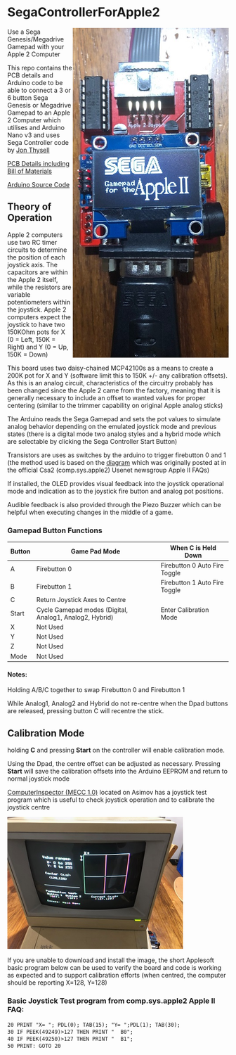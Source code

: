 # SegaControllerForApple2
<img align="right" src="images/pcb.jpg">

Use a Sega Genesis/Megadrive Gamepad with your Apple 2 Computer

This repo contains the PCB details and Arduino code to be able to connect a 3 or 6 button Sega Genesis or Megadrive Gamepad to an Apple 2 Computer which utilises and Arduino Nano v3 and uses Sega Controller code by [Jon Thysell](https://github.com/jonthysell/SegaController) 

[PCB Details including Bill of Materials](pcb)

[Arduino Source Code](source)

## Theory of Operation
Apple 2 computers use two RC timer circuits to determine the position of each joystick axis. The capacitors are within the Apple 2 itself, while the resistors are variable potentiometers within the joystick.  Apple 2 computers expect the joystick to have two 150KOhm pots for X (0 = Left, 150K = Right) and Y (0 = Up, 150K = Down)

This board uses two daisy-chained MCP42100s as a means to create a 200K pot for X and Y (software limit this to 150K +/- any calibration offsets).  As this is an analog circuit, characteristics of the circuitry probably has been changed since the Apple 2 came from the factory, meaning that it is generally necessary to include an offset to wanted values for proper centering (similar to the trimmer capability on original Apple analog sticks) 

The Arduino reads the Sega Gamepad and sets the pot values to simulate analog behavior depending on the emulated joystick mode and previous states (there is a digital mode two analog styles and a hybrid mode which are selectable by clicking the Sega Controller Start Button)

Transistors are uses as switches by the arduino to trigger firebutton 0 and 1 (the method used is based on the [diagram](http://apple2.org.za/gswv/a2zine/faqs/R030PCA2RF.GIF) which was originally posted at in the official Csa2 (comp.sys.apple2) Usenet newsgroup Apple II FAQs)

If installed, the OLED provides visual feedback into the joystick operational mode and indication as to the joystick fire button and analog pot positions.

Audible feedback is also provided through the Piezo Buzzer which can be helpful when executing changes in the middle of a game.

### Gamepad Button Functions

|Button              | Game Pad Mode  | When C is Held Down |
| ------------ | ------------ |------------ |
| A | Firebutton 0 | Firebutton 0 Auto Fire Toggle | 
| B | Firebutton 1 | Firebutton 1 Auto Fire Toggle |
| C | Return Joystick Axes to Centre | |
| Start | Cycle Gamepad modes (Digital, Analog1, Analog2, Hybrid) | Enter Calibration Mode|
| X | Not Used |  |
| Y | Not Used |  |
| Z | Not Used |  |
| Mode | Not Used |  |

#### Notes:
Holding A/B/C together to swap Firebutton 0 and Firebutton 1

While Analog1, Analog2 and Hybrid do not re-centre when the Dpad buttons are released, pressing button C will recentre the stick.


## Calibration Mode

holding <strong>C</strong> and pressing <strong>Start</strong> on the controller will enable calibration mode.

Using the Dpad, the centre offset can be adjusted as necessary. Pressing <strong>Start</strong> will save the calibration offsets into the Arduino EEPROM and return to normal joystick mode

[ComputerInspector (MECC 1.0)](https://ftp.apple.asimov.net/images/disk_utils/diagnostics/ComputerInspector%20%28MECC%201.0%29.dsk) located on Asimov has a joystick test program which is useful to check joystick operation and to calibrate the joystick centre

<img src="images/ComputerInspector.jpg">


If you are unable to download and install the image, the short Applesoft basic program below can be used to verify the board and code is working as expected and to support calibration efforts (when centred, the computer should be reporting X=128, Y=128)

###  Basic Joystick Test program from comp.sys.apple2 Apple II FAQ:
```
20 PRINT "X= "; PDL(0); TAB(15); "Y= ";PDL(1); TAB(30);
30 IF PEEK(49249)>127 THEN PRINT "  B0";
40 IF PEEK(49250)>127 THEN PRINT "  B1";
50 PRINT: GOTO 20
```
